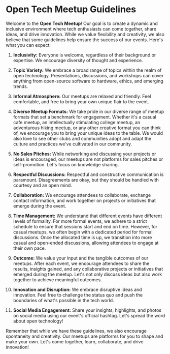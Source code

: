 # Open Tech Meetup Guidelines

Welcome to the **Open Tech Meetup**! Our goal is to create a dynamic and inclusive environment where tech enthusiasts can come together, share ideas, and drive innovation. While we value flexibility and creativity, we also believe that some guidelines help ensure the success of our events. Here's what you can expect:

1. **Inclusivity:** Everyone is welcome, regardless of their background or expertise. We encourage diversity of thought and experience.

2. **Topic Variety:** We embrace a broad range of topics within the realm of open technology. Presentations, discussions, and workshops can cover anything from open-source software to hardware, ethics, and emerging trends.

3. **Informal Atmosphere:** Our meetups are relaxed and friendly. Feel comfortable, and free to bring your own unique flair to the event.

4. **Diverse Meetup Formats:** We take pride in our diverse range of meetup formats that set a benchmark for engagement. Whether it's a casual cafe meetup, an intellectually stimulating college meetup, an adventurous hiking meetup, or any other creative format you can think of, we encourage you to bring your unique ideas to the table. We would also love to see other clubs and communities adopt and adapt the culture and practices we've cultivated in our community.

5. **No Sales Pitches:** While networking and discussing your projects or ideas is encouraged, our meetups are not platforms for sales pitches or self-promotion. Let's focus on knowledge sharing.

6. **Respectful Discussions:** Respectful and constructive communication is paramount. Disagreements are okay, but they should be handled with courtesy and an open mind.

7. **Collaboration:** We encourage attendees to collaborate, exchange contact information, and work together on projects or initiatives that emerge during the event.

8. **Time Management:** We understand that different events have different levels of formality. For more formal events, we adhere to a strict schedule to ensure that sessions start and end on time. However, for casual meetups, we often begin with a dedicated period for formal discussions. Once the allocated time is up, we transition into more casual and open-ended discussions, allowing attendees to engage at their own pace.

9. **Outcome:** We value your input and the tangible outcomes of our meetups. After each event, we encourage attendees to share the results, insights gained, and any collaborative projects or initiatives that emerged during the meetup. Let's not only discuss ideas but also work together to achieve meaningful outcomes.

10. **Innovation and Disruption:** We embrace disruptive ideas and innovation. Feel free to challenge the status quo and push the boundaries of what's possible in the tech world.

11. **Social Media Engagement:** Share your insights, highlights, and photos on social media using our event's official hashtag. Let's spread the word about open technology!

Remember that while we have these guidelines, we also encourage spontaneity and creativity. Our meetups are platforms for you to shape and make your own. Let's come together, learn, collaborate, and drive innovation!
